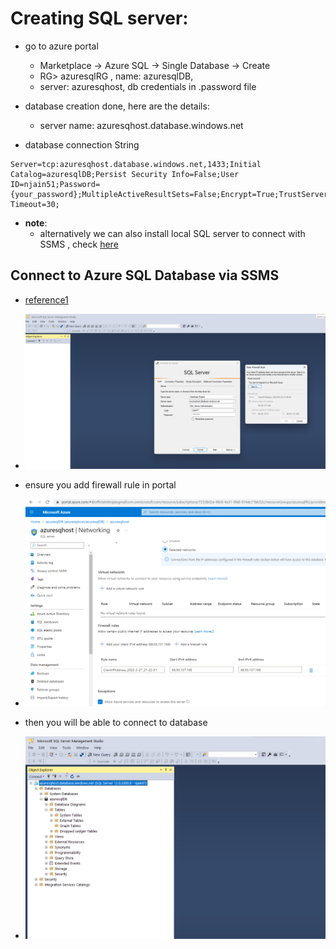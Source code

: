 # Creating SQL server:

- go to azure portal
  - Marketplace -> Azure SQL -> Single Database -> Create
  - RG> azuresqlRG , name: azuresqlDB, 
  - server: azuresqhost, db credentials in .password file

- database creation done, here are the details:
  - server name: azuresqhost.database.windows.net
- database connection String
```text
Server=tcp:azuresqhost.database.windows.net,1433;Initial Catalog=azuresqlDB;Persist Security Info=False;User ID=njain51;Password={your_password};MultipleActiveResultSets=False;Encrypt=True;TrustServerCertificate=False;Connection Timeout=30;
```

- **note**:
  - alternatively we can also install local SQL server to connect with SSMS , check [here](https://www.sqlservertutorial.net/getting-started/install-sql-server-2017/)

## Connect to Azure SQL Database via SSMS
- [reference1](https://learn.microsoft.com/en-us/azure/azure-sql/database/connectivity-settings?view=azuresql&tabs=azure-portal#deny-public-network-access)

- ![img](../images/1.2.0.png)
- ensure you add firewall rule in portal 
- ![img](../images/1.2.1.png)
- then you will be able to connect to database
- ![img](../images/1.2.2.png)

